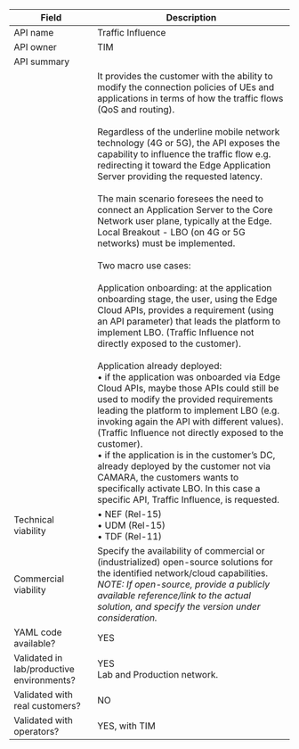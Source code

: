 | **Field** | Description | 
| ---- | ----- |
| API name | Traffic Influence |
| API owner | TIM |
| API summary | 
||It provides the customer with the ability to modify the connection policies of UEs and applications in terms of how the traffic flows (QoS and routing). <br> <br>Regardless of the underline mobile network technology (4G or 5G), the API exposes the capability to influence the traffic flow e.g. redirecting it toward the Edge Application Server providing the requested latency.<br> <br>The main scenario foresees the need to connect an Application Server to the Core Network user plane, typically at the Edge. Local Breakout - LBO  (on 4G or 5G networks) must be implemented.<br> <br>Two macro use cases:<br> <br>Application onboarding: at the application onboarding stage, the user, using the Edge Cloud APIs, provides a requirement (using an API parameter) that leads the platform to implement LBO. (Traffic Influence not directly exposed to the customer).<br> <br>Application already deployed: <br> • if the application was onboarded via Edge Cloud APIs, maybe those APIs could still be used to modify the provided requirements leading the platform to implement LBO (e.g. invoking again the API with different values). (Traffic Influence not directly exposed to the customer).<br>• if the application is in the customer’s DC, already deployed by the customer not via CAMARA, the customers wants to specifically activate LBO. In this case a specific API, Traffic Influence, is requested. |
| Technical viability | • NEF (Rel-15)<br>• UDM (Rel-15)<br>• TDF (Rel-11)
| Commercial viability | Specify the availability of commercial or (industrialized) open-source solutions for the identified network/cloud capabilities. <br><em> NOTE: If open-source, provide a publicly available reference/link to the actual solution, and specify the version under consideration.</em>|
| YAML code available? | YES |
| Validated in lab/productive environments? | YES  <br> Lab and Production network. |
| Validated with real customers? | NO|
| Validated with operators? | YES, with  TIM|

